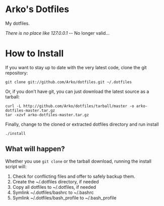 # Arko's Dotfiles

My dotfiles.

*There is no place like 127.0.0.1* -- No longer valid...

# How to Install

If you want to stay up to date with the very latest code, clone the git repository:

    git clone git://github.com/Arko/dotfiles.git ~/.dotfiles

Or, if you don't have git, you can just download the latest source as a tarball:

    curl -L http://github.com/Arko/dotfiles/tarball/master -o arko-dotfiles-master.tar.gz
    tar -xzvf arko-dotfiles-master.tar.gz

Finally, change to the cloned or extracted dotfiles directory and run install

    ./install

## What will happen?

Whether you use `git clone` or the tarball download, running the install script will:

1. Check for conflicting files and offer to safely backup them.
2. Create the ~/.dotfiles directory, if needed
3. Copy all dotfiles to ~/.dotfiles, if needed
4. Symlink ~/.dotfiles/bashrc to ~/.bashrc
5. Symlink ~/.dotfiles/bash\_profile to ~/.bash\_profile
